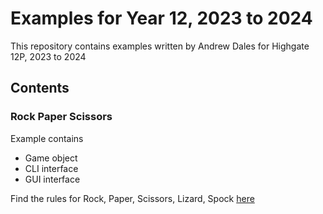 # Examples for Year 12, 2023 to 2024
This repository contains examples written by Andrew Dales for Highgate 12P, 2023 to 2024

## Contents

### Rock Paper Scissors

Example contains

- Game object 
- CLI interface
- GUI interface

Find the rules for Rock, Paper, Scissors, Lizard, Spock [here](https://www.instructables.com/How-to-Play-Rock-Paper-Scissors-Lizard-Spock/)